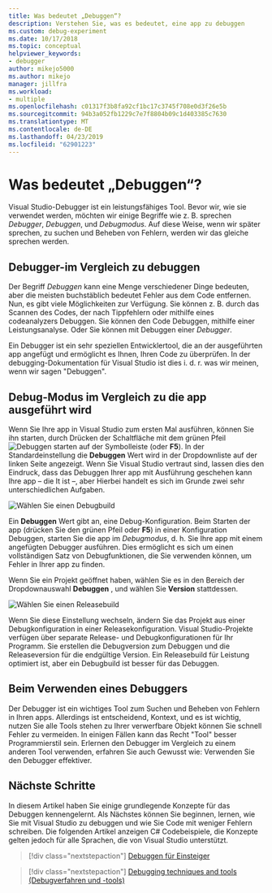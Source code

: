 ```yaml
---
title: Was bedeutet „Debuggen“?
description: Verstehen Sie, was es bedeutet, eine app zu debuggen
ms.custom: debug-experiment
ms.date: 10/17/2018
ms.topic: conceptual
helpviewer_keywords:
- debugger
author: mikejo5000
ms.author: mikejo
manager: jillfra
ms.workload:
- multiple
ms.openlocfilehash: c01317f3b8fa92cf1bc17c3745f708e0d3f26e5b
ms.sourcegitcommit: 94b3a052fb1229c7e7f8804b09c1d403385c7630
ms.translationtype: MT
ms.contentlocale: de-DE
ms.lasthandoff: 04/23/2019
ms.locfileid: "62901223"
---
```

# <a name="what-is-debugging"></a>Was bedeutet „Debuggen“?

Visual Studio-Debugger ist ein leistungsfähiges Tool. Bevor wir, wie sie verwendet werden, möchten wir einige Begriffe wie z. B. sprechen *Debugger*, *Debuggen*, und *Debugmodus*. Auf diese Weise, wenn wir später sprechen, zu suchen und Beheben von Fehlern, werden wir das gleiche sprechen werden.

## <a name="debugger-vs-debugging"></a>Debugger-im Vergleich zu debuggen

Der Begriff *Debuggen* kann eine Menge verschiedener Dinge bedeuten, aber die meisten buchstäblich bedeutet Fehler aus dem Code entfernen. Nun, es gibt viele Möglichkeiten zur Verfügung. Sie können z. B. durch das Scannen des Codes, der nach Tippfehlern oder mithilfe eines codeanalyzers Debuggen. Sie können den Code Debuggen, mithilfe einer Leistungsanalyse. Oder Sie können mit Debuggen einer *Debugger*.

Ein Debugger ist ein sehr speziellen Entwicklertool, die an der ausgeführten app angefügt und ermöglicht es Ihnen, Ihren Code zu überprüfen. In der debugging-Dokumentation für Visual Studio ist dies i. d. r. was wir meinen, wenn wir sagen "Debuggen".

## <a name="debug-mode-vs-running-your-app"></a>Debug-Modus im Vergleich zu die app ausgeführt wird

Wenn Sie Ihre app in Visual Studio zum ersten Mal ausführen, können Sie ihn starten, durch Drücken der Schaltfläche mit dem grünen Pfeil ![Debuggen starten](../debugger/media/dbg-tour-start-debugging.png "Debuggen starten") auf der Symbolleiste (oder **F5**). In der Standardeinstellung die **Debuggen** Wert wird in der Dropdownliste auf der linken Seite angezeigt. Wenn Sie Visual Studio vertraut sind, lassen dies den Eindruck, dass das Debuggen Ihrer app mit Ausführung geschehen kann Ihre app – die It ist –, aber Hierbei handelt es sich im Grunde zwei sehr unterschiedlichen Aufgaben.

![Wählen Sie einen Debugbuild](../debugger/media/what-is-debugging-debug-build.png)

Ein **Debuggen** Wert gibt an, eine Debug-Konfiguration. Beim Starten der app (drücken Sie den grünen Pfeil oder **F5**) in einer Konfiguration Debuggen, starten Sie die app im *Debugmodus*, d. h. Sie Ihre app mit einem angefügten Debugger ausführen. Dies ermöglicht es sich um einen vollständigen Satz von Debugfunktionen, die Sie verwenden können, um Fehler in Ihrer app zu finden.

Wenn Sie ein Projekt geöffnet haben, wählen Sie es in den Bereich der Dropdownauswahl **Debuggen** , und wählen Sie **Version** stattdessen.

![Wählen Sie einen Releasebuild](../debugger/media/what-is-debugging-release-build.png)

Wenn Sie diese Einstellung wechseln, ändern Sie das Projekt aus einer Debugkonfiguration in einer Releasekonfiguration. Visual Studio-Projekte verfügen über separate Release- und Debugkonfigurationen für Ihr Programm. Sie erstellen die Debugversion zum Debuggen und die Releaseversion für die endgültige Version. Ein Releasebuild für Leistung optimiert ist, aber ein Debugbuild ist besser für das Debuggen.

## <a name="when-to-use-a-debugger"></a>Beim Verwenden eines Debuggers

Der Debugger ist ein wichtiges Tool zum Suchen und Beheben von Fehlern in Ihren apps. Allerdings ist entscheidend, Kontext, und es ist wichtig, nutzen Sie alle Tools stehen zu Ihrer verwerfbare Objekt können Sie schnell Fehler zu vermeiden. In einigen Fällen kann das Recht "Tool" besser Programmierstil sein. Erlernen den Debugger im Vergleich zu einem anderen Tool verwenden, erfahren Sie auch Gewusst wie: Verwenden Sie den Debugger effektiver.

## <a name="next-steps"></a>Nächste Schritte

In diesem Artikel haben Sie einige grundlegende Konzepte für das Debuggen kennengelernt. Als Nächstes können Sie beginnen, lernen, wie Sie mit Visual Studio zu debuggen und wie Sie Code mit weniger Fehlern schreiben. Die folgenden Artikel anzeigen C# Codebeispiele, die Konzepte gelten jedoch für alle Sprachen, die von Visual Studio unterstützt.

> [!div class="nextstepaction"]
> [Debuggen für Einsteiger](../debugger/debugging-absolute-beginners.md)

> [!div class="nextstepaction"]
> [Debugging techniques and tools (Debugverfahren und -tools)](../debugger/write-better-code-with-visual-studio.md)
